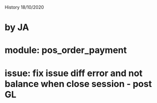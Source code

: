 History
18/10/2020
# by JA
# module: pos_order_payment
# issue: fix issue diff error and not balance when close session - post GL